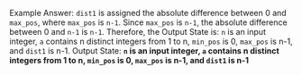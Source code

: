 Example Answer: 
`dist1` is assigned the absolute difference between 0 and `max_pos`, where `max_pos` is `n-1`. Since `max_pos` is `n-1`, the absolute difference between 0 and `n-1` is `n-1`. Therefore, the Output State is: `n` is an input integer, `a` contains n distinct integers from 1 to n, `min_pos` is 0, `max_pos` is n-1, and `dist1` is n-1.
Output State: **`n` is an input integer, `a` contains n distinct integers from 1 to n, `min_pos` is 0, `max_pos` is n-1, and `dist1` is n-1**